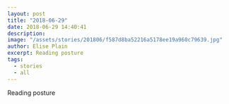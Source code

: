 ```yaml
---
layout: post
title: "2018-06-29"
date: 2018-06-29 14:40:41
description: 
image: "/assets/stories/201806/f587d8ba52216a5178ee19a960c79639.jpg"
author: Elise Plain
excerpt: Reading posture
tags: 
  - stories
  - all
---
```


Reading posture
<p></p>
